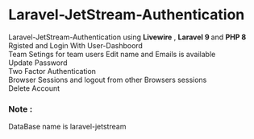 # Laravel-JetStream-Authentication
 Laravel-JetStream-Authentication using <b>Livewire</b> , <b> Laravel 9 </b> and <b> PHP 8 </b><br>
 Rgisted and Login With User-Dashboord<br>
 Team Setings for team users
 Edit name and Emails is available<br>
 Update Password<br>
 Two Factor Authentication<br>
 Browser Sessions and logout from other Browsers sessions<br>
 Delete Account
<h3>Note : </h3> DataBase name is laravel-jetstream
